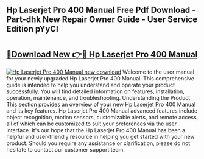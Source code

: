 ## Hp Laserjet Pro 400 Manual Free Pdf Download - Part-dhk New Repair Owner Guide - User Service Edition pYyCl

# <h2><a href="http://bc36892.oget.top/?id=Hp+Laserjet+Pro+400+Manual">🔗Download New 👉🔴 Hp Laserjet Pro 400 Manual</a></h2>

[![Hp Laserjet Pro 400 Manual new download](https://i.imgur.com/5g1atiW.png)](http://bc36892.oget.top/?id=Hp+Laserjet+Pro+400+Manual)
Welcome to the user manual for your newly upgraded Hp Laserjet Pro 400 Manual. This comprehensive guide is intended to help you understand and operate your product successfully. You will find detailed information on features, installation, operation, maintenance, and troubleshooting. Understanding the Product This section provides an overview of your new Hp Laserjet Pro 400 Manual and its key features. Hp Laserjet Pro 400 Manual advanced features include object recognition, motion sensors, customizable alerts, and remote access, all of which can be customized to suit your preferences via the user interface. It's our hope that the Hp Laserjet Pro 400 Manual has been a helpful and user-friendly resource in helping you get started with your new product. Should you require any assistance or clarification, please do not hesitate to contact our customer support team.
